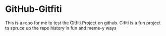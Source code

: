 # GitHub-Gitfiti
This is a repo for me to test the Gitfiti Project on github. Gifiti is a fun project to spruce up the repo history in fun and meme-y ways
